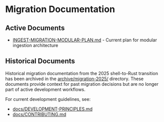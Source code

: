 # Migration Documentation

## Active Documents

- [INGEST-MIGRATION-MODULAR-PLAN.md](INGEST-MIGRATION-MODULAR-PLAN.md) - Current
  plan for modular ingestion architecture

## Historical Documents

Historical migration documentation from the 2025 shell-to-Rust transition has
been archived in the [archive/migration-2025/](archive/migration-2025/)
directory. These documents provide context for past migration decisions but are
no longer part of active development workflows.

For current development guidelines, see:

- [docs/DEVELOPMENT-PRINCIPLES.md](../DEVELOPMENT-PRINCIPLES.md)
- [docs/CONTRIBUTING.md](../CONTRIBUTING.md)
